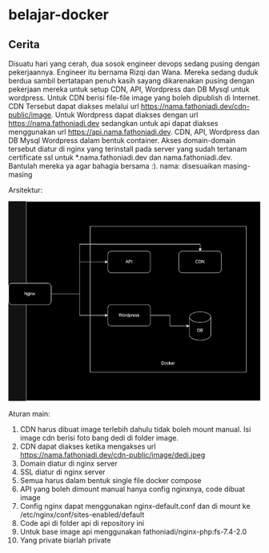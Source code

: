# belajar-docker
## Cerita
Disuatu hari yang cerah, dua sosok engineer devops sedang pusing dengan pekerjaannya. Engineer itu bernama Rizqi dan Wana. Mereka sedang duduk berdua sambil bertatapan penuh kasih sayang dikarenakan pusing dengan pekerjaan mereka untuk setup CDN, API, Wordpress dan DB Mysql untuk wordpress. Untuk CDN berisi file-file image yang boleh dipublish di Internet. CDN Tersebut dapat diakses melalui url https://nama.fathoniadi.dev/cdn-public/image. Untuk Wordpress dapat diakses dengan url https://nama.fathoniadi.dev sedangkan untuk api dapat diakses menggunakan url https://api.nama.fathoniadi.dev. CDN, API, Wordpress dan DB Mysql Wordpress dalam bentuk container. Akses domain-domain tersebut diatur di nginx yang terinstall pada server yang sudah tertanam certificate ssl untuk *.nama.fathoniadi.dev dan nama.fathoniadi.dev. Bantulah mereka ya agar bahagia bersama :).
nama: disesuaikan masing-masing


Arsitektur:

![](./belajar-docker.jpg)


Aturan main:
1. CDN harus dibuat image terlebih dahulu tidak boleh mount manual. Isi image cdn berisi foto bang dedi di folder image.
2. CDN dapat diakses ketika mengakses url https://nama.fathoniadi.dev/cdn-public/image/dedi.jpeg
3. Domain diatur di nginx server
4. SSL diatur di nginx server
5. Semua harus dalam bentuk single file docker compose
6. API yang boleh dimount manual hanya config nginxnya, code dibuat image
7. Config nginx dapat menggunakan nginx-default.conf dan di mount ke /etc/nginx/conf/sites-enabled/default
8. Code api di folder api di repository ini
9. Untuk base image api menggunakan fathoniadi/nginx-php:fs-7.4-2.0
10. Yang private biarlah private









